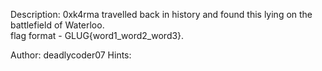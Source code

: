 Description:
0xk4rma travelled back in history and found this lying on the battlefield of Waterloo.  <br>
flag format - GLUG{word1_word2_word3}.

Author: deadlycoder07
Hints:
